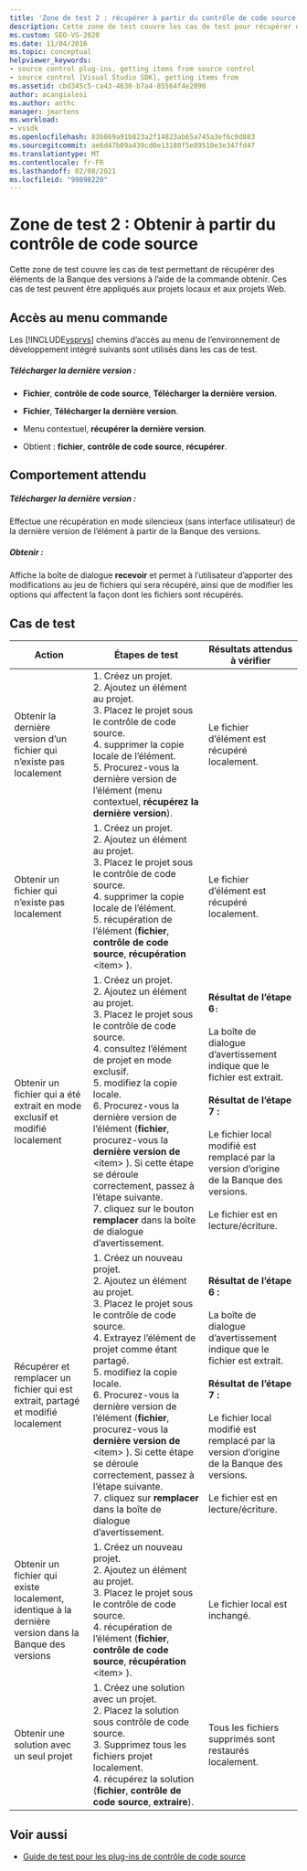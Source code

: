 ```yaml
---
title: 'Zone de test 2 : récupérer à partir du contrôle de code source | Microsoft Docs'
description: Cette zone de test couvre les cas de test pour récupérer des éléments de la Banque des versions avec la fonction obtenir. Ces cas de test peuvent être appliqués aux projets locaux et aux projets Web.
ms.custom: SEO-VS-2020
ms.date: 11/04/2016
ms.topic: conceptual
helpviewer_keywords:
- source control plug-ins, getting items from source control
- source control [Visual Studio SDK], getting items from
ms.assetid: cbd345c5-ca43-4630-b7a4-85564f4e2090
author: acangialosi
ms.author: anthc
manager: jmartens
ms.workload:
- vssdk
ms.openlocfilehash: 83b869a91b823a2f14823ab65a745a3ef6c0d883
ms.sourcegitcommit: ae6d47b09a439cd0e13180f5e89510e3e347fd47
ms.translationtype: MT
ms.contentlocale: fr-FR
ms.lasthandoff: 02/08/2021
ms.locfileid: "99898220"
---
```

# <a name="test-area-2-get-from-source-control"></a>Zone de test 2 : Obtenir à partir du contrôle de code source
Cette zone de test couvre les cas de test permettant de récupérer des éléments de la Banque des versions à l’aide de la commande obtenir. Ces cas de test peuvent être appliqués aux projets locaux et aux projets Web.

## <a name="command-menu-access"></a>Accès au menu commande
 Les [!INCLUDE[vsprvs](../../code-quality/includes/vsprvs_md.md)] chemins d’accès au menu de l’environnement de développement intégré suivants sont utilisés dans les cas de test.

##### <a name="get-latest-version"></a>Télécharger la dernière version :

- **Fichier**, **contrôle de code source**, **Télécharger la dernière version**.

- **Fichier**, **Télécharger la dernière version**.

- Menu contextuel, **récupérer la dernière version**.

- Obtient : **fichier**, **contrôle de code source**, **récupérer**.

## <a name="expected-behavior"></a>Comportement attendu

##### <a name="get-latest-version"></a>Télécharger la dernière version :
 Effectue une récupération en mode silencieux (sans interface utilisateur) de la dernière version de l’élément à partir de la Banque des versions.

##### <a name="get"></a>Obtenir :
 Affiche la boîte de dialogue **recevoir** et permet à l’utilisateur d’apporter des modifications au jeu de fichiers qui sera récupéré, ainsi que de modifier les options qui affectent la façon dont les fichiers sont récupérés.

## <a name="test-cases"></a>Cas de test

|Action|Étapes de test|Résultats attendus à vérifier|
|------------|----------------|--------------------------------|
|Obtenir la dernière version d’un fichier qui n’existe pas localement|1. Créez un projet.<br />2. Ajoutez un élément au projet.<br />3. Placez le projet sous le contrôle de code source.<br />4. supprimer la copie locale de l’élément.<br />5. Procurez-vous la dernière version de l’élément (menu contextuel, **récupérez la dernière version**).|Le fichier d’élément est récupéré localement.|
|Obtenir un fichier qui n’existe pas localement|1. Créez un projet.<br />2. Ajoutez un élément au projet.<br />3. Placez le projet sous le contrôle de code source.<br />4. supprimer la copie locale de l’élément.<br />5. récupération de l’élément (**fichier**, **contrôle de code source**, **récupération** \<item> ).|Le fichier d’élément est récupéré localement.|
|Obtenir un fichier qui a été extrait en mode exclusif et modifié localement|1. Créez un projet.<br />2. Ajoutez un élément au projet.<br />3. Placez le projet sous le contrôle de code source.<br />4. consultez l’élément de projet en mode exclusif.<br />5. modifiez la copie locale.<br />6. Procurez-vous la dernière version de l’élément (**fichier**, procurez-vous la **dernière version de** \<item> ). Si cette étape se déroule correctement, passez à l’étape suivante.<br />7. cliquez sur le bouton **remplacer** dans la boîte de dialogue d’avertissement.|**Résultat de l’étape 6**`:`<br /><br /> La boîte de dialogue d’avertissement indique que le fichier est extrait.<br /><br /> **Résultat de l’étape 7 :**<br /><br /> Le fichier local modifié est remplacé par la version d’origine de la Banque des versions.<br /><br /> Le fichier est en lecture/écriture.|
|Récupérer et remplacer un fichier qui est extrait, partagé et modifié localement|1. Créez un nouveau projet.<br />2. Ajoutez un élément au projet.<br />3. Placez le projet sous le contrôle de code source.<br />4. Extrayez l’élément de projet comme étant partagé.<br />5. modifiez la copie locale.<br />6. Procurez-vous la dernière version de l’élément (**fichier**, procurez-vous la **dernière version de** \<item> ). Si cette étape se déroule correctement, passez à l’étape suivante.<br />7. cliquez sur **remplacer** dans la boîte de dialogue d’avertissement.|**Résultat de l’étape 6 :**<br /><br /> La boîte de dialogue d’avertissement indique que le fichier est extrait.<br /><br /> **Résultat de l’étape 7 :**<br /><br /> Le fichier local modifié est remplacé par la version d’origine de la Banque des versions.<br /><br /> Le fichier est en lecture/écriture.|
|Obtenir un fichier qui existe localement, identique à la dernière version dans la Banque des versions|1. Créez un nouveau projet.<br />2. Ajoutez un élément au projet.<br />3. Placez le projet sous le contrôle de code source.<br />4. récupération de l’élément (**fichier**, **contrôle de code source**, **récupération** \<item> ).|Le fichier local est inchangé.|
|Obtenir une solution avec un seul projet|1. Créez une solution avec un projet.<br />2. Placez la solution sous contrôle de code source.<br />3. Supprimez tous les fichiers projet localement.<br />4. récupérez la solution (**fichier**, **contrôle de code source**, **extraire**).|Tous les fichiers supprimés sont restaurés localement.|

## <a name="see-also"></a>Voir aussi
- [Guide de test pour les plug-ins de contrôle de code source](../../extensibility/internals/test-guide-for-source-control-plug-ins.md)
